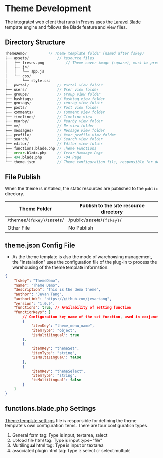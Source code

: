 # Theme Development

The integrated web client that runs in Fresns uses the [Laravel Blade](https://laravel.com/docs/10.x/blade) template engine and follows the Blade feature and view files.

## Directory Structure

```php
ThemeDemo/          // Theme template folder (named after fskey)
├── assets/             // Resource files
│   ├── fresns.png          // Theme cover image (square), must be present and fixed in position
│   ├── js/
│   │   └── app.js
│   └── css/
│       └── style.css
├── portal/             // Portal view folder
├── users/              // User view folder
├── groups/             // Group view folder
├── hashtags/           // Hashtag view folder
├── geotags/            // Geotag view folder
├── posts/              // Post view folder
├── comments/           // Comment view folder
├── timelines/          // Timeline view 
├── nearby/             // Nearby view folder
├── me/                 // Me view folder
├── messages/           // Message view folder
├── profile/            // User profile view folder
├── search/             // Search view folder
├── editor/             // Editor view folder
├── functions.blade.php // Theme Functions
├── error.blade.php     // Error Message Page
├── 404.blade.php       // 404 Page
└── theme.json          // Theme configuration file, responsible for defining the base properties of the theme
```

## File Publish

When the theme is installed, the static resources are published to the `public` directory.

| Theme Folder | Publish to the site resource directory |
| --- | --- |
| /themes/`{fskey}`/assets/ | /public/assets/`{fskey}`/ |
| Other File | No Publish |

## theme.json Config File

- As the theme template is also the mode of warehousing management, the "installation" uses the configuration file of the plug-in to process the warehousing of the theme template information.

```json
{
    "fskey": "ThemeDemo",
    "name": "Theme Demo",
    "description": "This is the demo theme",
    "author": "Jevan Tang",
    "authorLink": "https://github.com/jevantang",
    "version": "1.0.0",
    "functions": true, // Availability of setting function
    "functionKeys": [
        // Configuration key name of the set function, used in conjunction with functions.blade.php
        {
            "itemKey": "theme_menu_name",
            "itemType": "object",
            "isMultilingual": true
        },
        {
            "itemKey": "themeSet",
            "itemType": "string",
            "isMultilingual": false
        },
        {
            "itemKey": "themeSelect",
            "itemType": "string",
            "isMultilingual": false
        }
    ]
}
```

## functions.blade.php Settings

[Theme template settings](functions.md) file is responsible for defining the theme template's own configuration items. There are four configuration types.

1. General form tag: Type is input, textarea, select
2. Upload file html tag: Type is input type="file"
3. Multilingual html tag: Type is input or textarea
4. associated plugin html tag: Type is select or select multiple
